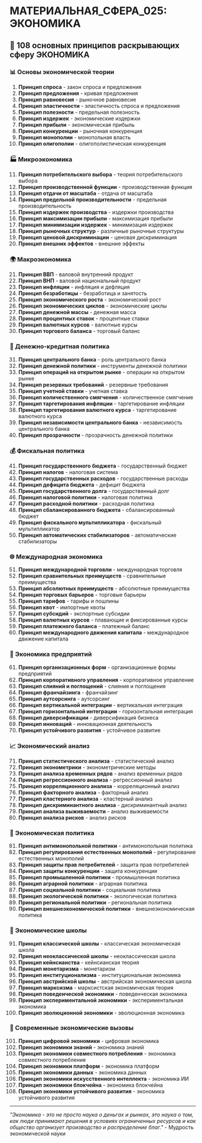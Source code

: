 # МАТЕРИАЛЬНАЯ_СФЕРА_025: ЭКОНОМИКА

## 🌟 108 основных принципов раскрывающих сферу ЭКОНОМИКА

### 📊 Основы экономической теории

1. **Принцип спроса** - закон спроса и предложения
2. **Принцип предложения** - кривая предложения
3. **Принцип равновесия** - рыночное равновесие
4. **Принцип эластичности** - эластичность спроса и предложения
5. **Принцип полезности** - предельная полезность
6. **Принцип издержек** - экономические издержки
7. **Принцип прибыли** - экономическая прибыль
8. **Принцип конкуренции** - рыночная конкуренция
9. **Принцип монополии** - монопольная власть
10. **Принцип олигополии** - олигополистическая конкуренция

### 🏭 Микроэкономика

11. **Принцип потребительского выбора** - теория потребительского выбора
12. **Принцип производственной функции** - производственная функция
13. **Принцип отдачи от масштаба** - отдача от масштаба
14. **Принцип предельной производительности** - предельная производительность
15. **Принцип издержек производства** - издержки производства
16. **Принцип максимизации прибыли** - максимизация прибыли
17. **Принцип минимизации издержек** - минимизация издержек
18. **Принцип рыночных структур** - различные рыночные структуры
19. **Принцип ценовой дискриминации** - ценовая дискриминация
20. **Принцип внешних эффектов** - внешние эффекты

### 🌍 Макроэкономика

21. **Принцип ВВП** - валовой внутренний продукт
22. **Принцип ВНП** - валовой национальный продукт
23. **Принцип инфляции** - инфляция и дефляция
24. **Принцип безработицы** - безработица и занятость
25. **Принцип экономического роста** - экономический рост
26. **Принцип экономических циклов** - экономические циклы
27. **Принцип денежной массы** - денежная масса
28. **Принцип процентных ставок** - процентные ставки
29. **Принцип валютных курсов** - валютные курсы
30. **Принцип торгового баланса** - торговый баланс

### 🏦 Денежно-кредитная политика

31. **Принцип центрального банка** - роль центрального банка
32. **Принцип денежной политики** - инструменты денежной политики
33. **Принцип операций на открытом рынке** - операции на открытом рынке
34. **Принцип резервных требований** - резервные требования
35. **Принцип учетной ставки** - учетная ставка
36. **Принцип количественного смягчения** - количественное смягчение
37. **Принцип таргетирования инфляции** - таргетирование инфляции
38. **Принцип таргетирования валютного курса** - таргетирование валютного курса
39. **Принцип независимости центрального банка** - независимость центрального банка
40. **Принцип прозрачности** - прозрачность денежной политики

### 💰 Фискальная политика

41. **Принцип государственного бюджета** - государственный бюджет
42. **Принцип налогов** - налоговая система
43. **Принцип государственных расходов** - государственные расходы
44. **Принцип дефицита бюджета** - дефицит бюджета
45. **Принцип государственного долга** - государственный долг
46. **Принцип налоговой политики** - налоговая политика
47. **Принцип расходной политики** - расходная политика
48. **Принцип сбалансированного бюджета** - сбалансированный бюджет
49. **Принцип фискального мультипликатора** - фискальный мультипликатор
50. **Принцип автоматических стабилизаторов** - автоматические стабилизаторы

### 🌐 Международная экономика

51. **Принцип международной торговли** - международная торговля
52. **Принцип сравнительных преимуществ** - сравнительные преимущества
53. **Принцип абсолютных преимуществ** - абсолютные преимущества
54. **Принцип торговых барьеров** - торговые барьеры
55. **Принцип тарифов** - тарифы и пошлины
56. **Принцип квот** - импортные квоты
57. **Принцип субсидий** - экспортные субсидии
58. **Принцип валютных курсов** - плавающие и фиксированные курсы
59. **Принцип платежного баланса** - платежный баланс
60. **Принцип международного движения капитала** - международное движение капитала

### 🏢 Экономика предприятий

61. **Принцип организационных форм** - организационные формы предприятий
62. **Принцип корпоративного управления** - корпоративное управление
63. **Принцип слияний и поглощений** - слияния и поглощения
64. **Принцип франчайзинга** - франчайзинг
65. **Принцип аутсорсинга** - аутсорсинг
66. **Принцип вертикальной интеграции** - вертикальная интеграция
67. **Принцип горизонтальной интеграции** - горизонтальная интеграция
68. **Принцип диверсификации** - диверсификация бизнеса
69. **Принцип инноваций** - инновационная деятельность
70. **Принцип устойчивого развития** - устойчивое развитие

### 📈 Экономический анализ

71. **Принцип статистического анализа** - статистический анализ
72. **Принцип эконометрики** - эконометрические методы
73. **Принцип анализа временных рядов** - анализ временных рядов
74. **Принцип регрессионного анализа** - регрессионный анализ
75. **Принцип корреляционного анализа** - корреляционный анализ
76. **Принцип факторного анализа** - факторный анализ
77. **Принцип кластерного анализа** - кластерный анализ
78. **Принцип дискриминантного анализа** - дискриминантный анализ
79. **Принцип анализа выживаемости** - анализ выживаемости
80. **Принцип анализа рисков** - анализ рисков

### 🎯 Экономическая политика

81. **Принцип антимонопольной политики** - антимонопольная политика
82. **Принцип регулирования естественных монополий** - регулирование естественных монополий
83. **Принцип защиты прав потребителей** - защита прав потребителей
84. **Принцип защиты конкуренции** - защита конкуренции
85. **Принцип промышленной политики** - промышленная политика
86. **Принцип аграрной политики** - аграрная политика
87. **Принцип социальной политики** - социальная политика
88. **Принцип экологической политики** - экологическая политика
89. **Принцип региональной политики** - региональная политика
90. **Принцип внешнеэкономической политики** - внешнеэкономическая политика

### 🔬 Экономические школы

91. **Принцип классической школы** - классическая экономическая школа
92. **Принцип неоклассической школы** - неоклассическая школа
93. **Принцип кейнсианства** - кейнсианская теория
94. **Принцип монетаризма** - монетаризм
95. **Принцип институционализма** - институциональная экономика
96. **Принцип австрийской школы** - австрийская экономическая школа
97. **Принцип марксизма** - марксистская экономическая теория
98. **Принцип поведенческой экономики** - поведенческая экономика
99. **Принцип экспериментальной экономики** - экспериментальная экономика
100. **Принцип эволюционной экономики** - эволюционная экономика

### 🌱 Современные экономические вызовы

101. **Принцип цифровой экономики** - цифровая экономика
102. **Принцип экономики знаний** - экономика знаний
103. **Принцип экономики совместного потребления** - экономика совместного потребления
104. **Принцип экономики платформ** - экономика платформ
105. **Принцип экономики данных** - экономика данных
106. **Принцип экономики искусственного интеллекта** - экономика ИИ
107. **Принцип экономики блокчейна** - экономика блокчейна
108. **Принцип экономики устойчивого развития** - экономика устойчивого развития

---

*"Экономика - это не просто наука о деньгах и рынках, это наука о том, как люди принимают решения в условиях ограниченных ресурсов и как общество организует производство и распределение благ."* - Мудрость экономической науки
